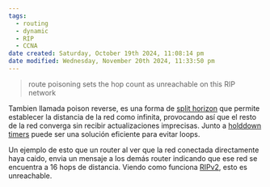 ```yaml
---
tags:
  - routing
  - dynamic
  - RIP
  - CCNA
date created: Saturday, October 19th 2024, 11:08:14 pm
date modified: Wednesday, November 20th 2024, 11:33:50 pm
---
```


> route poisoning sets the hop count as unreachable on this RIP network 

Tambien llamada poison reverse, es una forma de [split horizon](split%20horizon.md)   que permite establecer la distancia de la red como infinita, provocando así que el resto de la red converga sin recibir actualizaciones imprecisas. Junto a [holddown timers](holddown%20timers.md)  puede ser una solución eficiente para evitar loops. 

Un ejemplo de esto que un router al ver que la red conectada directamente haya caido, envia un mensaje a los demás router indicando que ese red se encuentra a 16 hops de distancia. Viendo como funciona [RIPv2](../RIP/RIPv2.md), esto es unreachable. 